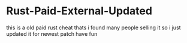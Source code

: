 # Rust-Paid-External-Updated
this is a old paid rust cheat thats i found many people selling it so i just updated it for newest patch have fun 
